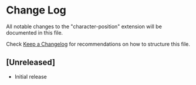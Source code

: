 # Change Log

All notable changes to the "character-position" extension will be documented in this file.

Check [Keep a Changelog](http://keepachangelog.com/) for recommendations on how to structure this file.

## [Unreleased]

- Initial release